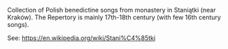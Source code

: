 Collection of Polish benedictine songs from monastery in Staniątki (near Kraków).
The Repertory is mainly 17th-18th century (with few 16th century songs).

See: https://en.wikipedia.org/wiki/Stani%C4%85tki
